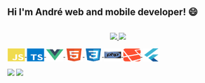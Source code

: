 ## Hi I'm André web and mobile developer! 😄
<br>

<div align="center">
  <a href="https://github.com/andrersilva96">
  <img height="180em" src="https://github-readme-stats.vercel.app/api?username=andrersilva96&show_icons=true&theme=transparent&include_all_commits=true&count_private=true"/>
  <img height="180em" src="https://github-readme-stats.vercel.app/api/top-langs/?username=andrersilva96&layout=compact&langs_count=7&theme=transparent"/>
</div>

<div style="display: inline_block"><br>
  <img align="center" alt="Andre-Language" height="30" width="40" src="https://raw.githubusercontent.com/devicons/devicon/master/icons/javascript/javascript-plain.svg">
  <img align="center" alt="Andre-Language" height="30" width="40" src="https://raw.githubusercontent.com/devicons/devicon/master/icons/typescript/typescript-plain.svg">
  <img align="center" alt="Andre-Language" height="30" width="40" src="https://raw.githubusercontent.com/devicons/devicon/master/icons/vuejs/vuejs-original.svg">
  <img align="center" alt="Andre-Language" height="30" width="40" src="https://raw.githubusercontent.com/devicons/devicon/master/icons/html5/html5-original.svg">
  <img align="center" alt="Andre-Language" height="30" width="40" src="https://raw.githubusercontent.com/devicons/devicon/master/icons/css3/css3-original.svg">
  <img align="center" alt="Andre-Language" height="30" width="40" src="https://raw.githubusercontent.com/devicons/devicon/master/icons/php/php-original.svg">
  <img align="center" alt="Andre-Language" height="30" width="40" src="https://raw.githubusercontent.com/devicons/devicon/master/icons/laravel/laravel-plain.svg">
  <img align="center" alt="Andre-Language" height="30" width="40" src="https://raw.githubusercontent.com/devicons/devicon/master/icons/flutter/flutter-original.svg">
  <!-- <img align="right" alt="Andre-pic" height="150" style="border-radius:50px;" src="https://cdn.picrew.me/shareImg/org/202210/458801_O1dvopZf.png"> -->
</div>

<br>
 
<div> 
  <a href = "mailto:andre.rsilva96@gmail.com"><img src="https://img.shields.io/badge/-Gmail-%23333?style=for-the-badge&logo=gmail&logoColor=white" target="_blank"></a>
  <a href="https://www.linkedin.com/in/andr%C3%A9-rodrigues-763931ba/" target="_blank"><img src="https://img.shields.io/badge/-LinkedIn-%230077B5?style=for-the-badge&logo=linkedin&logoColor=white" target="_blank"></a> 

  <!-- ![Snake animation](https://github.com/andrersilva96/andrersilva96/blob/output/github-contribution-grid-snake.svg) -->
</div>
